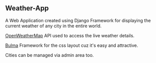 ## Weather-App

A Web Application created using Django Framework for displaying the current weather of any city in the entire world.

[OpenWeatherMap](https://openweathermap.org) API used to access the live weather details.

[Bulma](https://bulma.io/) Framework for the css layout cuz it's easy and attractive. <br />

Cities can be managed via admin area too.
